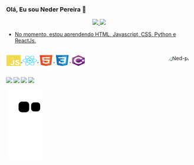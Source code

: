 ### Olá, Eu sou Neder Pereira 👋

<div align="center" dir="auto">
  <a href="https://github.com/Nedpereira">
  <img height="160em" src="https://github-readme-stats.vercel.app/api?username=Nedpereira&show_icons=true&theme=dark&include_all_commits=true&count_private=true"/>
  <img height="150em" src="https://github-readme-stats.vercel.app/api/top-langs/?username=Nedpereira&layout=compact&langs_count=7&theme=dark"/>
    </div>

- No momento, estou aprendendo HTML, Javascript, CSS, Python e ReactJs.

<div style="display: inline_block"><br>
  <img align="center" alt="Ned-Js" height="30" width="40" src="https://raw.githubusercontent.com/devicons/devicon/master/icons/javascript/javascript-plain.svg">
  <img align="center" alt="Ned-React" height="30" width="40" src="https://raw.githubusercontent.com/devicons/devicon/master/icons/react/react-original.svg">
  <img align="center" alt="Ned-HTML" height="30" width="40" src="https://raw.githubusercontent.com/devicons/devicon/master/icons/html5/html5-original.svg">
  <img align="center" alt="Ned-CSS" height="30" width="40" src="https://raw.githubusercontent.com/devicons/devicon/master/icons/css3/css3-original.svg">
  <img align="center" alt="Ned-Csharp" height="30" width="40" src="https://raw.githubusercontent.com/devicons/devicon/master/icons/csharp/csharp-original.svg">
  <img align="right" alt="Ned-pic" height="230" style="border-radius:50px;" src="https://cdn.discordapp.com/attachments/417077046871588884/955893834905182268/download20220302150702.png?width=400&height=500">
</div>

##

<div> 
  <a href="https://www.instagram.com/nedpereiira/" target="_blank"><img src="https://img.shields.io/badge/-Instagram-%23E4405F?style=for-the-badge&logo=instagram&logoColor=white" target="_blank"></a>
 	<a href="https://www.twitch.tv/on3d" target="_blank"><img src="https://img.shields.io/badge/Twitch-9146FF?style=for-the-badge&logo=twitch&logoColor=white" target="_blank"></a>
 <a href="https://discord.gg/XKzXCn7Ae5" target="_blank"><img src="https://img.shields.io/badge/Discord-7289DA?style=for-the-badge&logo=discord&logoColor=white" target="_blank"></a> 
  <a href="https://www.linkedin.com/in/nederpereira/" target="_blank"><img src="https://img.shields.io/badge/-LinkedIn-%230077B5?style=for-the-badge&logo=linkedin&logoColor=white" target="_blank"></a> 

![Snake animation](https://github.com/Nedpereira/nedpereira/blob/output/github-contribution-grid-snake.svg)
 
</div>
